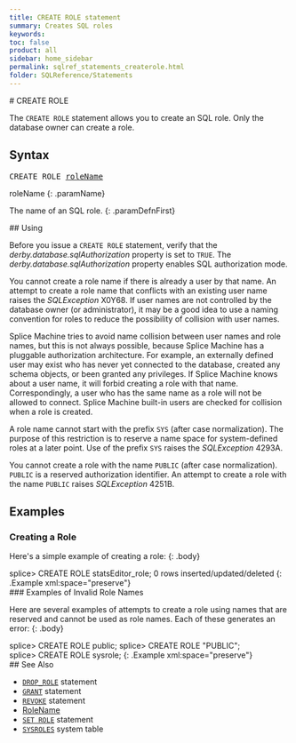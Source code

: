 ```yaml
---
title: CREATE ROLE statement
summary: Creates SQL roles
keywords:
toc: false
product: all
sidebar: home_sidebar
permalink: sqlref_statements_createrole.html
folder: SQLReference/Statements
---
```

<section>
<div class="TopicContent" data-swiftype-index="true" markdown="1">
# CREATE ROLE

The `CREATE ROLE` statement allows you to create an SQL role. Only the
database owner can create a role.

## Syntax

<div class="fcnWrapperWide"><pre class="FcnSyntax">
CREATE ROLE <a href="sqlref_identifiers_types.html#RoleName">roleName</a></pre>

</div>
<div class="paramList" markdown="1">
roleName
{: .paramName}

The name of an SQL role.
{: .paramDefnFirst}

</div>
## Using

Before you issue a `CREATE ROLE` statement, verify that the
*derby.database.sqlAuthorization* property is set to `TRUE`. The
*derby.database.sqlAuthorization* property enables SQL authorization
mode.

You cannot create a role name if there is already a user by that name.
An attempt to create a role name that conflicts with an existing user
name raises the *SQLException* X0Y68. If user names are not controlled
by the database owner (or administrator), it may be a good idea to use a
naming convention for roles to reduce the possibility of collision with
user names.

Splice Machine tries to avoid name collision between user names and role
names, but this is not always possible, because Splice Machine has a
pluggable authorization architecture. For example, an externally defined
user may exist who has never yet connected to the database, created any
schema objects, or been granted any privileges. If Splice Machine knows
about a user name, it will forbid creating a role with that name.
Correspondingly, a user who has the same name as a role will not be
allowed to connect. Splice Machine built-in users are checked for
collision when a role is created.

A role name cannot start with the prefix `SYS` (after case
normalization). The purpose of this restriction is to reserve a name
space for system-defined roles at a later point. Use of the prefix `SYS`
raises the *SQLException* 4293A.

You cannot create a role with the name `PUBLIC` (after case
normalization). `PUBLIC` is a reserved authorization identifier. An
attempt to create a role with the name `PUBLIC` raises *SQLException*
4251B.

## Examples

### Creating a Role

Here's a simple example of creating a role:
{: .body}

<div class="preWrapper" markdown="1">
    splice> CREATE ROLE statsEditor_role;
    0 rows inserted/updated/deleted
{: .Example xml:space="preserve"}

</div>
### Examples of Invalid Role Names

Here are several examples of attempts to create a role using names that
are reserved and cannot be used as role names. Each of these generates
an error:
{: .body}

<div class="preWrapper" markdown="1">
    splice> CREATE ROLE public;
    splice> CREATE ROLE "PUBLIC";
    splice> CREATE ROLE sysrole;
{: .Example xml:space="preserve"}

</div>
## See Also

* [`DROP_ROLE`](sqlref_statements_droprole.html) statement
* [`GRANT`](sqlref_statements_grant.html) statement
* [`REVOKE`](sqlref_statements_revoke.html) statement
* [RoleName](sqlref_identifiers_types.html#RoleName)
* [`SET ROLE`](sqlref_statements_setrole.html) statement
* [`SYSROLES`](sqlref_systables_sysroles.html) system table

</div>
</section>
